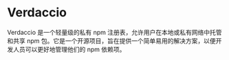 # Verdaccio

Verdaccio 是一个轻量级的私有 npm 注册表，允许用户在本地或私有网络中托管和共享 npm 包。它是一个开源项目，旨在提供一个简单易用的解决方案，以便开发人员可以更好地管理他们的 npm 依赖项。
